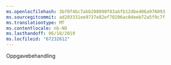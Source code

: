 ```yaml
---
ms.openlocfilehash: 3bf0f4bc7abb208090f83abfb12dbe406a976093
ms.sourcegitcommit: ad203331ee9737e82ef70206ac04eeb72a5f9c7f
ms.translationtype: MT
ms.contentlocale: nb-NO
ms.lasthandoff: 06/18/2019
ms.locfileid: "67232612"
---
```

Oppgavebehandling
